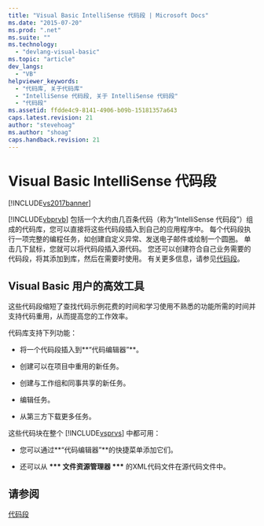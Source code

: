 ```yaml
---
title: "Visual Basic IntelliSense 代码段 | Microsoft Docs"
ms.date: "2015-07-20"
ms.prod: ".net"
ms.suite: ""
ms.technology: 
  - "devlang-visual-basic"
ms.topic: "article"
dev_langs: 
  - "VB"
helpviewer_keywords: 
  - "代码库, 关于代码库"
  - "IntelliSense 代码段, 关于 IntelliSense 代码段"
  - "代码段"
ms.assetid: ffdde4c9-8141-4906-b09b-15181357a643
caps.latest.revision: 21
author: "stevehoag"
ms.author: "shoag"
caps.handback.revision: 21
---
```

# Visual Basic IntelliSense 代码段
[!INCLUDE[vs2017banner](../../../visual-basic/includes/vs2017banner.md)]

[!INCLUDE[vbprvb](../../../csharp/programming-guide/concepts/linq/includes/vbprvb-md.md)] 包括一个大约由几百条代码（称为“IntelliSense 代码段”）组成的代码库，您可以直接将这些代码段插入到自己的应用程序中。  每个代码段执行一项完整的编程任务，如创建自定义异常、发送电子邮件或绘制一个圆圈。  单击几下鼠标，您就可以将代码段插入源代码。  您还可以创建符合自己业务需要的代码段，将其添加到库，然后在需要时使用。  有关更多信息，请参见[代码段](/visual-studio/ide/code-snippets)。  
  
## Visual Basic 用户的高效工具  
 这些代码段缩短了查找代码示例花费的时间和学习使用不熟悉的功能所需的时间并支持代码重用，从而提高您的工作效率。  
  
 代码库支持下列功能：  
  
-   将一个代码段插入到**“代码编辑器”**。  
  
-   创建可以在项目中重用的新任务。  
  
-   创建与工作组和同事共享的新任务。  
  
-   编辑任务。  
  
-   从第三方下载更多任务。  
  
 这些代码块在整个 [!INCLUDE[vsprvs](../../../csharp/includes/vsprvs-md.md)] 中都可用：  
  
-   您可以通过**“代码编辑器”**的快捷菜单添加它们。  
  
-   还可以从 **\*\*\* 文件资源管理器 \*\*\*** 的XML代码文件在源代码文件中。  
  
## 请参阅  
 [代码段](/visual-studio/ide/code-snippets)